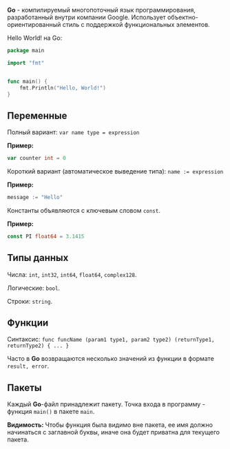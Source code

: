 **Go** - компилируемый многопоточный язык программирования, разработанный внутри компании Google. Использует объектно-ориентированный стиль с поддержкой функциональных элементов.

Hello World! на Go:

```Go
package main

import "fmt"


func main() {
    fmt.Println("Hello, World!")
}
```

## Переменные

Полный вариант: `var name type = expression`

**Пример:**

```Go
var counter int = 0
```

Короткий вариант (автоматическое выведение типа): `name := expression`

**Пример:**

```Go
message := "Hello"
```

Константы объявляются с ключевым словом `const`.

**Пример:**

```Go
const PI float64 = 3.1415
```

## Типы данных

Числа: `int`, `int32`, `int64`, `float64`, `complex128`.

Логические: `bool`.

Строки: `string`.

## Функции

Синтаксис: `func funcName (param1 type1, param2 type2) (returnType1, returnType2) { ... }`

Часто в **Go** возвращаются несколько значений из функции в формате `result, error`.

## Пакеты

Каждый **Go**-файл принадлежит пакету. Точка входа в программу - функция `main()` в пакете `main`.

**Видимость:** Чтобы функция была видимо вне пакета, ее имя должно начинаться с заглавной буквы, иначе она будет приватна для текущего пакета.












